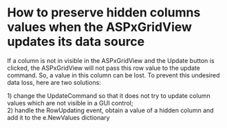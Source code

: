 # How to preserve hidden columns values when the ASPxGridView updates its data source


<p>If a column is not in visible in the ASPxGridView and the Update button is clicked, the ASPxGridView will not pass this row value to the update command. So, a value in this column can be lost. To prevent this undesired data loss, here are two solutions:</p><p>1) change the UpdateCommand so that it does not try to update column values which are not visible in a GUI control;<br />
2) handle the RowUpdating event, obtain a value of a hidden column and add it to the e.NewValues dictionary</p>

<br/>


